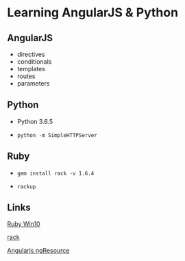 # Learning AngularJS & Python

## AngularJS

- directives
- conditionals
- templates
- routes
- parameters

## Python

- Python 3.6.5

- `python -m SimpleHTTPServer`

## Ruby

- `gem install rack -v 1.6.4`

- `rackup`

## Links

[Ruby Win10](https://rubyinstaller.org/)

[rack](https://rack.github.io/)

[Angularjs ngResource](https://docs.angularjs.org/api/ngResource/service/$resource)